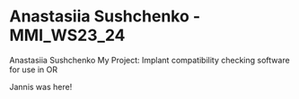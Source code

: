 # Anastasiia Sushchenko - MMI_WS23_24

Anastasiia Sushchenko
My Project: Implant compatibility checking software for use in OR

Jannis was here!